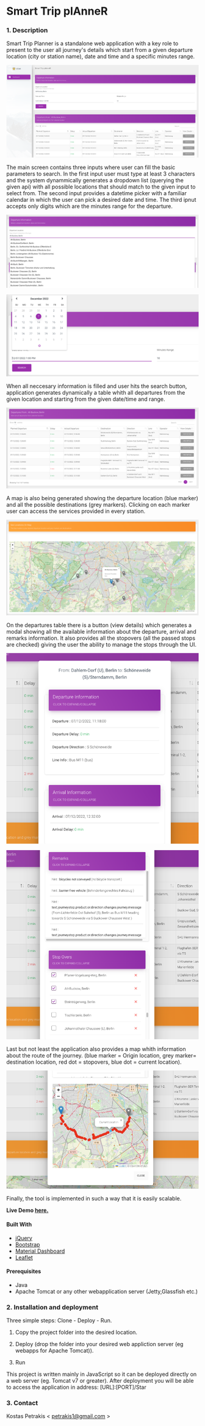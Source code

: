 # Smart Trip plAnneR

### 1. Description ###

Smart Trip Planner is a standalone web application with a key role to present to the user all journey's details which start from a given departure location (city or station name), date and time and a specific minutes range.

![Alt text](public_html/assets/img/readme/1.png?raw=true "Home")

The main screen contains three inputs where user can fill the basic parameters to search.
In the first input user must type at least 3 characters and the system dynammically generates a dropdown list (querying the given api) with all possible locations that should match to the given input to select from. 
The second input provides a datetime picker with a familiar calendar in which the user can pick a desired date and time. 
The third ipnut accepts only digits which are the minutes range for the departure.

![Alt text](public_html/assets/img/readme/2.png?raw=true "Location form")

![Alt text](public_html/assets/img/readme/3.png?raw=true "Date picker")

When all neccesary information is filled and user hits the search button, application generates dynamically a table whith all departures from the given location and starting from the given date/time and range.

![Alt text](public_html/assets/img/readme/4.png?raw=true "Departures table")

A map is also being generated showing the departure location (blue marker) and all the possible destinations (grey markers).
Clicking on each marker user can access the services provided in every station.

![Alt text](public_html/assets/img/readme/5.png?raw=true "Departures map")

On the departures table there is a button (view details) which generates a modal showing all the available information about the departure, arrival and remarks information. It also provides all the stopovers (all the passed stops are checked) giving the user the ability to manage the stops through the UI.

![Alt text](public_html/assets/img/readme/6.png?raw=true "Trip information 1/2")

![Alt text](public_html/assets/img/readme/7.png?raw=true "Trip information 2/2")

Last but not least the application also provides a map whith information about the route of the journey. (blue marker = Origin location, grey marker= destination location, red dot = stopovers, blue dot = current location).

![Alt text](public_html/assets/img/readme/8.png?raw=true "Trip route on map")
 
Finally, the tool is implemented in such a way that it is easily scalable.

**Live Demo [here.](http://petrakis.info/Star/)**

#### Built With

* [jQuery](https://jquery.com/)
* [Bootstrap](https://getbootstrap.com/)
* [Material Dashboard](https://github.com/creativetimofficial/material-dashboard)
* [Leaflet](https://leafletjs.com/)

#### Prerequisites

* Java
* Apache Tomcat or any other webapplication server (Jetty,Glassfish etc.)

### 2. Installation and deployment ###

Three simple steps: Clone - Deploy - Run.

1. Copy the project folder into the desired location. 

2. Deploy (drop the folder into your desired web appliction server (eg webapps for Apache Tomcat)).

3. Run 

This project is written mainly in JavaScript so it can be deployed directly on a web server (eg. Tomcat v7 or greater). 
After deployment you will be able to access the application in address: [URL]:[PORT]/Star

### 3. Contact ### 

Kostas Petrakis < petrakis1@gmail.com >
